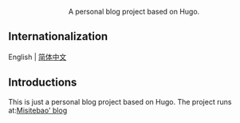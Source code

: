 <!-- <p align="center">
   <img src="/static/favicon-32x32.png" width="40%"><br/>
</p> -->

<p align="center">
  A personal blog project based on Hugo.<br/>
</p>

## Internationalization

English | [简体中文](README.zh_CN.md)

## Introductions

This is just a personal blog project based on Hugo. The project runs at:[Misitebao' blog](https://blog.misitebao.com)
